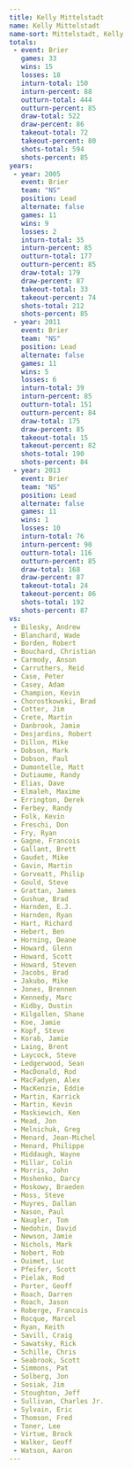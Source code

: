 ```yaml
---
title: Kelly Mittelstadt
name: Kelly Mittelstadt
name-sort: Mittelstadt, Kelly
totals:
 - event: Brier
   games: 33
   wins: 15
   losses: 18
   inturn-total: 150
   inturn-percent: 88
   outturn-total: 444
   outturn-percent: 85
   draw-total: 522
   draw-percent: 86
   takeout-total: 72
   takeout-percent: 80
   shots-total: 594
   shots-percent: 85
years:
 - year: 2005
   event: Brier
   team: "NS"
   position: Lead
   alternate: false
   games: 11
   wins: 9
   losses: 2
   inturn-total: 35
   inturn-percent: 85
   outturn-total: 177
   outturn-percent: 85
   draw-total: 179
   draw-percent: 87
   takeout-total: 33
   takeout-percent: 74
   shots-total: 212
   shots-percent: 85
 - year: 2011
   event: Brier
   team: "NS"
   position: Lead
   alternate: false
   games: 11
   wins: 5
   losses: 6
   inturn-total: 39
   inturn-percent: 85
   outturn-total: 151
   outturn-percent: 84
   draw-total: 175
   draw-percent: 85
   takeout-total: 15
   takeout-percent: 82
   shots-total: 190
   shots-percent: 84
 - year: 2013
   event: Brier
   team: "NS"
   position: Lead
   alternate: false
   games: 11
   wins: 1
   losses: 10
   inturn-total: 76
   inturn-percent: 90
   outturn-total: 116
   outturn-percent: 85
   draw-total: 168
   draw-percent: 87
   takeout-total: 24
   takeout-percent: 86
   shots-total: 192
   shots-percent: 87
vs:
 - Bilesky, Andrew
 - Blanchard, Wade
 - Borden, Robert
 - Bouchard, Christian
 - Carmody, Anson
 - Carruthers, Reid
 - Case, Peter
 - Casey, Adam
 - Champion, Kevin
 - Chorostkowski, Brad
 - Cotter, Jim
 - Crete, Martin
 - Danbrook, Jamie
 - Desjardins, Robert
 - Dillon, Mike
 - Dobson, Mark
 - Dobson, Paul
 - Dumontelle, Matt
 - Dutiaume, Randy
 - Elias, Dave
 - Elmaleh, Maxime
 - Errington, Derek
 - Ferbey, Randy
 - Folk, Kevin
 - Freschi, Don
 - Fry, Ryan
 - Gagne, Francois
 - Gallant, Brett
 - Gaudet, Mike
 - Gavin, Martin
 - Gorveatt, Philip
 - Gould, Steve
 - Grattan, James
 - Gushue, Brad
 - Harnden, E.J.
 - Harnden, Ryan
 - Hart, Richard
 - Hebert, Ben
 - Horning, Deane
 - Howard, Glenn
 - Howard, Scott
 - Howard, Steven
 - Jacobs, Brad
 - Jakubo, Mike
 - Jones, Brennen
 - Kennedy, Marc
 - Kidby, Dustin
 - Kilgallen, Shane
 - Koe, Jamie
 - Kopf, Steve
 - Korab, Jamie
 - Laing, Brent
 - Laycock, Steve
 - Ledgerwood, Sean
 - MacDonald, Rod
 - MacFadyen, Alex
 - MacKenzie, Eddie
 - Martin, Karrick
 - Martin, Kevin
 - Maskiewich, Ken
 - Mead, Jon
 - Melnichuk, Greg
 - Menard, Jean-Michel
 - Menard, Philippe
 - Middaugh, Wayne
 - Millar, Colin
 - Morris, John
 - Moshenko, Darcy
 - Moskowy, Braeden
 - Moss, Steve
 - Muyres, Dallan
 - Nason, Paul
 - Naugler, Tom
 - Nedohin, David
 - Newson, Jamie
 - Nichols, Mark
 - Nobert, Rob
 - Ouimet, Luc
 - Pfeifer, Scott
 - Pielak, Rod
 - Porter, Geoff
 - Roach, Darren
 - Roach, Jason
 - Roberge, Francois
 - Rocque, Marcel
 - Ryan, Keith
 - Savill, Craig
 - Sawatsky, Rick
 - Schille, Chris
 - Seabrook, Scott
 - Simmons, Pat
 - Solberg, Jon
 - Sosiak, Jim
 - Stoughton, Jeff
 - Sullivan, Charles Jr.
 - Sylvain, Eric
 - Thomson, Fred
 - Toner, Lee
 - Virtue, Brock
 - Walker, Geoff
 - Watson, Aaron
---
```

